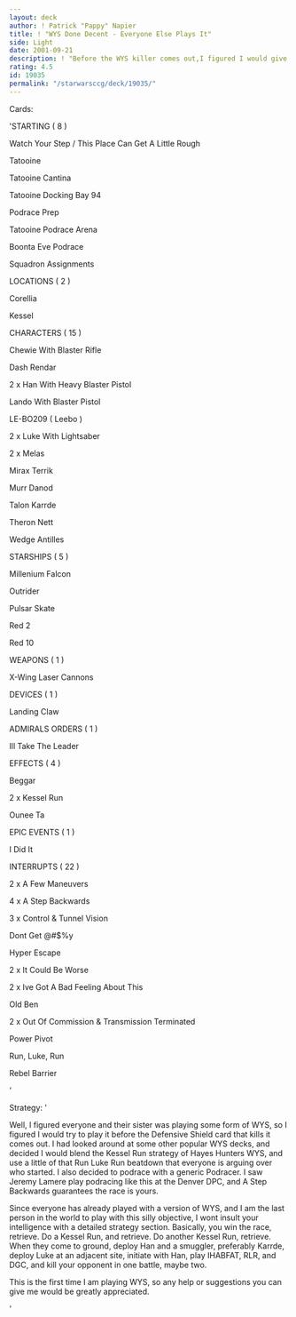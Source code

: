 ```yaml
---
layout: deck
author: ! Patrick "Pappy" Napier
title: ! "WYS Done Decent - Everyone Else Plays It"
side: Light
date: 2001-09-21
description: ! "Before the WYS killer comes out,I figured I would give WYS a try, against all principles."
rating: 4.5
id: 19035
permalink: "/starwarsccg/deck/19035/"
---
```

Cards: 

'STARTING  ( 8 ) 


Watch Your Step / This Place Can Get A Little Rough 

Tatooine 

Tatooine  Cantina 

Tatooine  Docking Bay 94 

Podrace Prep 

Tatooine  Podrace Arena 

Boonta Eve Podrace 

Squadron Assignments 


LOCATIONS ( 2 ) 


Corellia 

Kessel


CHARACTERS ( 15 ) 


Chewie With Blaster Rifle 

Dash Rendar 

2 x Han With Heavy Blaster Pistol 

Lando With Blaster Pistol 

LE-BO209 ( Leebo ) 

2 x Luke With Lightsaber 

2 x Melas 

Mirax Terrik 

Murr Danod 

Talon Karrde 

Theron Nett 

Wedge Antilles 


STARSHIPS ( 5 ) 


Millenium Falcon

Outrider

Pulsar Skate 

Red 2 

Red 10 


WEAPONS ( 1 ) 


X-Wing Laser Cannons 


DEVICES ( 1 ) 


Landing Claw


ADMIRALS ORDERS ( 1 ) 


Ill Take The Leader 


EFFECTS ( 4 ) 


Beggar 

2 x Kessel Run 

Ounee Ta 

EPIC EVENTS ( 1 ) 


I Did It  


INTERRUPTS  ( 22 ) 


2 x A Few Maneuvers

4 x A Step Backwards 

3 x Control & Tunnel Vision

Dont Get @#$%y 

Hyper Escape 

2 x It Could Be Worse 

2 x Ive Got A Bad Feeling About This 

Old Ben 

2 x Out Of Commission & Transmission Terminated 

Power Pivot 

Run, Luke, Run  

Rebel Barrier 

'

Strategy: '

Well, I figured everyone and their sister was playing some form of WYS, so I figured I would try to play it before the Defensive Shield card that kills it comes out.  I had looked around at some other popular WYS decks, and decided I would blend the Kessel Run strategy of Hayes Hunters WYS, and use a little of that Run Luke Run beatdown that everyone is arguing over who started.  I also decided to podrace with a generic Podracer.   I saw Jeremy Lamere play podracing like this at the Denver DPC, and A Step Backwards guarantees the race is yours.  


Since everyone has already played with a version of WYS, and I am the last person in the world to play with this silly objective, I wont insult your intelligence with a detailed strategy section.  Basically, you win the race, retrieve.  Do a Kessel Run, and retrieve.  Do another Kessel Run, retrieve.  When they come to ground, deploy Han and a smuggler, preferably Karrde, deploy Luke at an adjacent site, initiate with Han, play IHABFAT, RLR, and DGC, and kill your opponent in one battle, maybe two.   


This is the first time I am playing WYS, so any help or suggestions you can give me would be greatly appreciated.

'
